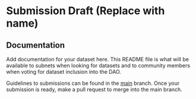 # Submission Draft (Replace with name)

## Documentation

Add documentation for your dataset here. This README file is what will be available to subnets when looking for datasets and to community members when voting for dataset inclusion into the DAO.

Guidelines to submissions can be found in the [main](https://github.com/jackurius/QuantumDataDAO/tree/main) branch. Once your submission is ready, make a pull request to merge into the main branch. 